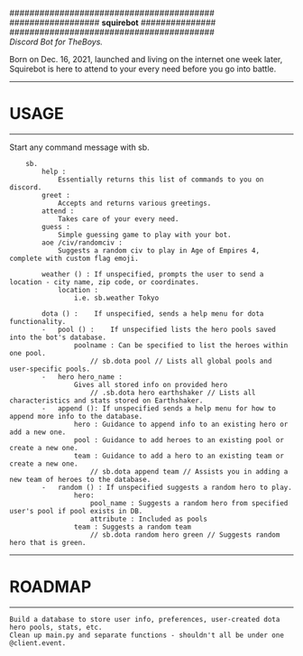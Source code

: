 #########################################<br>
################## **squirebot** ###############<br>
#########################################<br>
*Discord Bot for TheBoys.*

Born on Dec. 16, 2021, launched and living on the internet one week later,<br>
Squirebot is here to attend to your every need before you go into battle.

<hr><h1>USAGE</h1><hr>

Start any command message with sb.

        sb.
            help : 
                Essentially returns this list of commands to you on discord.
            greet : 
                Accepts and returns various greetings.
            attend : 
                Takes care of your every need.
            guess : 
                Simple guessing game to play with your bot.
            aoe /civ/randomciv :
                Suggests a random civ to play in Age of Empires 4, complete with custom flag emoji.
        
            weather () : If unspecified, prompts the user to send a location - city name, zip code, or coordinates.
                location : 
                    i.e. sb.weather Tokyo
                    
            dota () :    If unspecified, sends a help menu for dota functionality.
            -   pool () :    If unspecified lists the hero pools saved into the bot's database.
                    poolname : Can be specified to list the heroes within one pool.
                        // sb.dota pool // Lists all global pools and user-specific pools.
            -   hero hero_name :  
                    Gives all stored info on provided hero
                        // .sb.dota hero earthshaker // Lists all characteristics and stats stored on Earthshaker.
            -   append (): If unspecified sends a help menu for how to append more info to the database.
                    hero : Guidance to append info to an existing hero or add a new one.
                    pool : Guidance to add heroes to an existing pool or create a new one.
                    team : Guidance to add a hero to an existing team or create a new one.
                        // sb.dota append team // Assists you in adding a new team of heroes to the database.
            -   random () : If unspecified suggests a random hero to play.
                    hero: 
                        pool_name : Suggests a random hero from specified user's pool if pool exists in DB.
                        attribute : Included as pools 
                    team : Suggests a random team
                        // sb.dota random hero green // Suggests random hero that is green.
    
<hr><h1>ROADMAP</h1><hr>

    Build a database to store user info, preferences, user-created dota hero pools, stats, etc.
    Clean up main.py and separate functions - shouldn't all be under one @client.event.